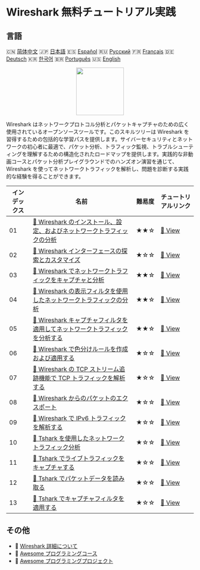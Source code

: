 # Wireshark 無料チュートリアル実践

## 言語

🇨🇳 [简体中文](README_zh.md) 🇯🇵 [日本語](README_ja.md) 🇪🇸 [Español](README_es.md) 🇷🇺 [Русский](README_ru.md) 🇫🇷 [Français](README_fr.md) 🇩🇪 [Deutsch](README_de.md) 🇰🇷 [한국어](README_ko.md) 🇧🇷 [Português](README_pt.md) 🇺🇸 [English](README.md) 

<div align="center">
<img width="128px" src="https://file.labex.io/path/OuFutztV2dPZ.png">
</div>

Wireshark はネットワークプロトコル分析とパケットキャプチャのための広く使用されているオープンソースツールです。このスキルツリーは Wireshark を習得するための包括的な学習パスを提供します。サイバーセキュリティとネットワークの初心者に最適で、パケット分析、トラフィック監視、トラブルシューティングを理解するための構造化されたロードマップを提供します。実践的な非動画コースとパケット分析プレイグラウンドでのハンズオン演習を通じて、Wireshark を使ってネットワークトラフィックを解析し、問題を診断する実践的な経験を得ることができます。

|   インデックス | 名前                                                                                                                                                                                       | 難易度   | チュートリアルリンク                                                                                                   |
|----------------|--------------------------------------------------------------------------------------------------------------------------------------------------------------------------------------------|----------|------------------------------------------------------------------------------------------------------------------------|
|             01 | [📖 Wireshark のインストール、設定、およびネットワークトラフィックの分析](https://labex.io/ja/tutorials/wireshark-install-configure-and-analyze-network-traffic-with-wireshark-415947)     | ★★☆      | [🔗 View](https://labex.io/ja/tutorials/wireshark-install-configure-and-analyze-network-traffic-with-wireshark-415947) |
|             02 | [📖 Wireshark インターフェースの探索とカスタマイズ](https://labex.io/ja/tutorials/wireshark-explore-and-customize-wireshark-interface-415949)                                              | ★☆☆      | [🔗 View](https://labex.io/ja/tutorials/wireshark-explore-and-customize-wireshark-interface-415949)                    |
|             03 | [📖 Wireshark でネットワークトラフィックをキャプチャと分析](https://labex.io/ja/tutorials/wireshark-capture-and-analyze-network-traffic-with-wireshark-415956)                             | ★★☆      | [🔗 View](https://labex.io/ja/tutorials/wireshark-capture-and-analyze-network-traffic-with-wireshark-415956)           |
|             04 | [📖 Wireshark の表示フィルタを使用したネットワークトラフィックの分析](https://labex.io/ja/tutorials/wireshark-analyze-network-traffic-with-wireshark-display-filters-415944)               | ★★☆      | [🔗 View](https://labex.io/ja/tutorials/wireshark-analyze-network-traffic-with-wireshark-display-filters-415944)       |
|             05 | [📖 Wireshark キャプチャフィルタを適用してネットワークトラフィックを分析する](https://labex.io/ja/tutorials/wireshark-apply-wireshark-capture-filters-for-network-traffic-analysis-415940) | ★★☆      | [🔗 View](https://labex.io/ja/tutorials/wireshark-apply-wireshark-capture-filters-for-network-traffic-analysis-415940) |
|             06 | [📖 Wireshark で色分けルールを作成および適用する](https://labex.io/ja/tutorials/wireshark-create-and-apply-colorizing-rules-in-wireshark-415941)                                           | ★☆☆      | [🔗 View](https://labex.io/ja/tutorials/wireshark-create-and-apply-colorizing-rules-in-wireshark-415941)               |
|             07 | [📖 Wireshark の TCP ストリーム追跡機能で TCP トラフィックを解析する](https://labex.io/ja/tutorials/wireshark-analyze-tcp-traffic-with-wireshark-follow-tcp-stream-feature-415946)         | ★☆☆      | [🔗 View](https://labex.io/ja/tutorials/wireshark-analyze-tcp-traffic-with-wireshark-follow-tcp-stream-feature-415946) |
|             08 | [📖 Wireshark からのパケットのエクスポート](https://labex.io/ja/tutorials/wireshark-export-packets-from-wireshark-415945)                                                                  | ★☆☆      | [🔗 View](https://labex.io/ja/tutorials/wireshark-export-packets-from-wireshark-415945)                                |
|             09 | [📖 Wireshark で IPv6 トラフィックを解析する](https://labex.io/ja/tutorials/wireshark-analyze-ipv6-traffic-with-wireshark-415950)                                                          | ★☆☆      | [🔗 View](https://labex.io/ja/tutorials/wireshark-analyze-ipv6-traffic-with-wireshark-415950)                          |
|             10 | [📖 Tshark を使用したネットワークトラフィック分析](https://labex.io/ja/tutorials/wireshark-use-tshark-for-network-traffic-analysis-415942)                                                 | ★☆☆      | [🔗 View](https://labex.io/ja/tutorials/wireshark-use-tshark-for-network-traffic-analysis-415942)                      |
|             11 | [📖 Tshark でライブトラフィックをキャプチャする](https://labex.io/ja/tutorials/wireshark-capture-live-traffic-in-tshark-548916)                                                            | ★☆☆      | [🔗 View](https://labex.io/ja/tutorials/wireshark-capture-live-traffic-in-tshark-548916)                               |
|             12 | [📖 Tshark でパケットデータを読み取る](https://labex.io/ja/tutorials/wireshark-read-packet-data-in-tshark-548937)                                                                          | ★☆☆      | [🔗 View](https://labex.io/ja/tutorials/wireshark-read-packet-data-in-tshark-548937)                                   |
|             13 | [📖 Tshark でキャプチャフィルタを適用する](https://labex.io/ja/tutorials/wireshark-apply-capture-filters-in-tshark-548914)                                                                 | ★☆☆      | [🔗 View](https://labex.io/ja/tutorials/wireshark-apply-capture-filters-in-tshark-548914)                              |

## その他

- 🔗 [Wireshark 詳細について](https://labex.io/ja/skilltrees/wireshark)
- 🔗 [Awesome プログラミングコース](https://github.com/labex-labs/awesome-programming-courses)
- 🔗 [Awesome プログラミングプロジェクト](https://github.com/labex-labs/awesome-programming-projects)

